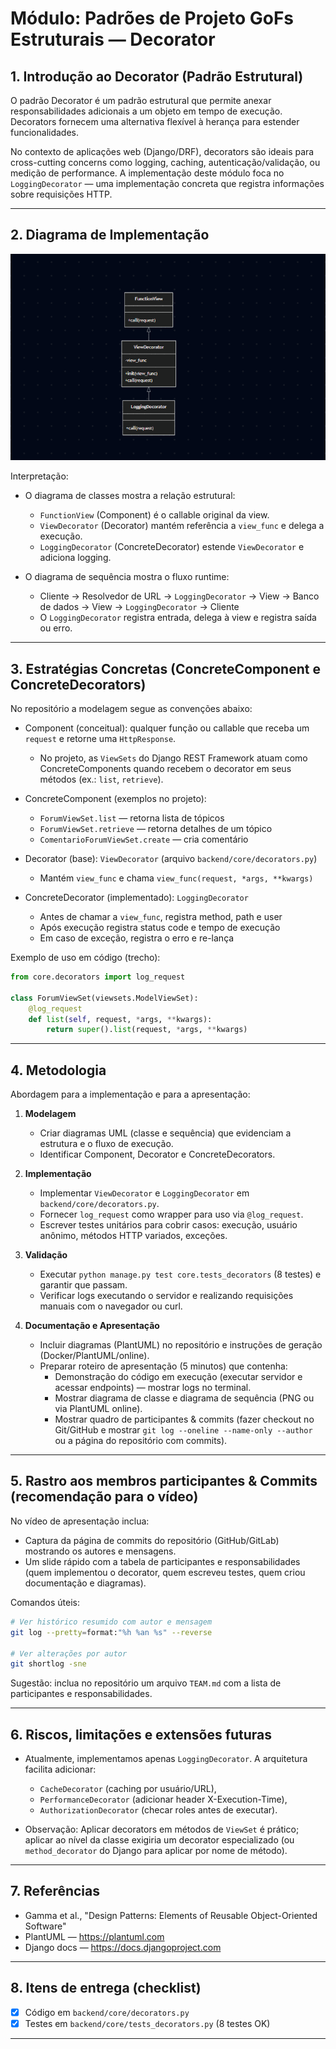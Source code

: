 # Módulo: Padrões de Projeto GoFs Estruturais — Decorator


## 1. Introdução ao Decorator (Padrão Estrutural)

O padrão Decorator é um padrão estrutural que permite anexar responsabilidades adicionais a um objeto
em tempo de execução. Decorators fornecem uma alternativa flexível à herança para estender funcionalidades.

No contexto de aplicações web (Django/DRF), decorators são ideais para cross-cutting concerns como
logging, caching, autenticação/validação, ou medição de performance. A implementação deste módulo foca
no `LoggingDecorator` — uma implementação concreta que registra informações sobre requisições HTTP.

---

## 2. Diagrama de Implementação

![alt text](image.png)

Interpretação:
- O diagrama de classes mostra a relação estrutural:
  - `FunctionView` (Component) é o callable original da view.
  - `ViewDecorator` (Decorator) mantém referência a `view_func` e delega a execução.
  - `LoggingDecorator` (ConcreteDecorator) estende `ViewDecorator` e adiciona logging.

- O diagrama de sequência mostra o fluxo runtime:
  - Cliente → Resolvedor de URL → `LoggingDecorator` → View → Banco de dados → View → `LoggingDecorator` → Cliente
  - O `LoggingDecorator` registra entrada, delega à view e registra saída ou erro.


---

## 3. Estratégias Concretas (ConcreteComponent e ConcreteDecorators)

No repositório a modelagem segue as convenções abaixo:

- Component (conceitual): qualquer função ou callable que receba um `request` e retorne uma `HttpResponse`.
  - No projeto, as `ViewSets` do Django REST Framework atuam como ConcreteComponents quando recebem o decorator
    em seus métodos (ex.: `list`, `retrieve`).

- ConcreteComponent (exemplos no projeto):
  - `ForumViewSet.list` — retorna lista de tópicos
  - `ForumViewSet.retrieve` — retorna detalhes de um tópico
  - `ComentarioForumViewSet.create` — cria comentário

- Decorator (base): `ViewDecorator` (arquivo `backend/core/decorators.py`)
  - Mantém `view_func` e chama `view_func(request, *args, **kwargs)`

- ConcreteDecorator (implementado): `LoggingDecorator`
  - Antes de chamar a `view_func`, registra method, path e user
  - Após execução registra status code e tempo de execução
  - Em caso de exceção, registra o erro e re-lança

Exemplo de uso em código (trecho):

```python
from core.decorators import log_request

class ForumViewSet(viewsets.ModelViewSet):
    @log_request
    def list(self, request, *args, **kwargs):
        return super().list(request, *args, **kwargs)
```

---

## 4. Metodologia

Abordagem para a implementação e para a apresentação:

1. **Modelagem**
   - Criar diagramas UML (classe e sequência) que evidenciam a estrutura e o fluxo de execução.
   - Identificar Component, Decorator e ConcreteDecorators.

2. **Implementação**
   - Implementar `ViewDecorator` e `LoggingDecorator` em `backend/core/decorators.py`.
   - Fornecer `log_request` como wrapper para uso via `@log_request`.
   - Escrever testes unitários para cobrir casos: execução, usuário anônimo, métodos HTTP variados, exceções.

3. **Validação**
   - Executar `python manage.py test core.tests_decorators` (8 testes) e garantir que passam.
   - Verificar logs executando o servidor e realizando requisições manuais com o navegador ou curl.

4. **Documentação e Apresentação**
   - Incluir diagramas (PlantUML) no repositório e instruções de geração (Docker/PlantUML/online).
   - Preparar roteiro de apresentação (5 minutos) que contenha:
     - Demonstração do código em execução (executar servidor e acessar endpoints) — mostrar logs no terminal.
     - Mostrar diagrama de classe e diagrama de sequência (PNG ou via PlantUML online).
     - Mostrar quadro de participantes & commits (fazer checkout no Git/GitHub e mostrar `git log --oneline --name-only --author` ou a página do repositório com commits).

---

## 5. Rastro aos membros participantes & Commits (recomendação para o vídeo)

No vídeo de apresentação inclua:
- Captura da página de commits do repositório (GitHub/GitLab) mostrando os autores e mensagens.
- Um slide rápido com a tabela de participantes e responsabilidades (quem implementou o decorator, quem escreveu testes, quem criou documentação e diagramas).

Comandos úteis:

```bash
# Ver histórico resumido com autor e mensagem
git log --pretty=format:"%h %an %s" --reverse

# Ver alterações por autor
git shortlog -sne
```

Sugestão: inclua no repositório um arquivo `TEAM.md` com a lista de participantes e responsabilidades.

---

## 6. Riscos, limitações e extensões futuras

- Atualmente, implementamos apenas `LoggingDecorator`. A arquitetura facilita adicionar:
  - `CacheDecorator` (caching por usuário/URL),
  - `PerformanceDecorator` (adicionar header X-Execution-Time),
  - `AuthorizationDecorator` (checar roles antes de executar).

- Observação: Aplicar decorators em métodos de `ViewSet` é prático; aplicar ao nível da classe exigiria um decorator especializado
  (ou `method_decorator` do Django para aplicar por nome de método).

---

## 7. Referências

- Gamma et al., "Design Patterns: Elements of Reusable Object-Oriented Software"
- PlantUML — https://plantuml.com
- Django docs — https://docs.djangoproject.com

---

## 8. Itens de entrega (checklist)

- [x] Código em `backend/core/decorators.py`
- [x] Testes em `backend/core/tests_decorators.py` (8 testes OK)
---

